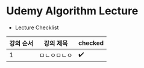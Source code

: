 # Udemy Algorithm Lecture


* Lecture Checklist


강의 순서 | 강의 제목 | checked
--- | ---- | --
1 |ㅁㄴㅇㅁㄴㅇ | :heavy_check_mark: